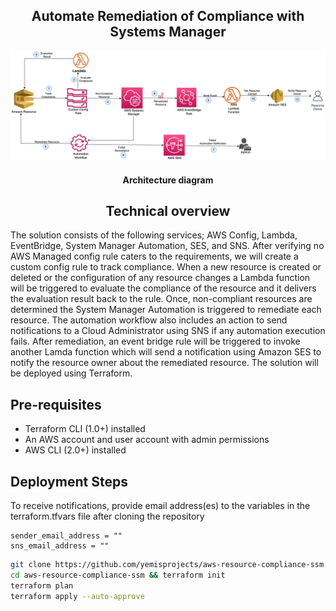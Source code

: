 <h2 align="center">Automate Remediation of Compliance with Systems Manager</h2>

![Solution](https://github.com/yemisprojects/aws-resource-compliance-ssm/blob/main/images/SolutionArchitecture.jpg)
<h4 align="center">Architecture diagram</h4>

<h2 align="center">Technical overview</h2>

The solution consists of the following services; AWS Config, Lambda, EventBridge, System Manager Automation, SES, and SNS. After verifying no AWS Managed config rule caters to the requirements, we will create a custom config rule to track compliance. When a new resource is created or deleted or the configuration of any resource changes a Lambda function will be triggered to evaluate the compliance of the resource and it delivers the evaluation result back to the rule. Once, non-compliant resources are determined the System Manager Automation is triggered to remediate each resource. The automation workflow also includes an action to send notifications to a Cloud Administrator using SNS if any automation execution fails. After remediation, an event bridge rule will be triggered to invoke another Lamda function which will send a notification using Amazon SES to notify the resource owner about the remediated resource. The solution will be deployed using Terraform.

## Pre-requisites
- Terraform CLI (1.0+) installed
- An AWS account and user account with admin permissions
- AWS CLI (2.0+) installed

## Deployment Steps

To receive notifications, provide email address(es) to the variables in the terraform.tfvars file after cloning the repository

```
sender_email_address = ""
sns_email_address = ""
```

```bash
git clone https://github.com/yemisprojects/aws-resource-compliance-ssm.git
cd aws-resource-compliance-ssm && terraform init
terraform plan 
terraform apply --auto-approve 
```